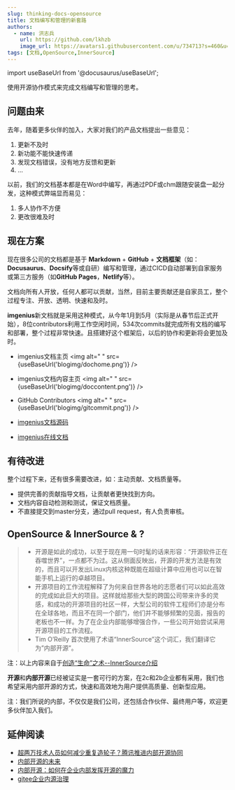 ```yaml
---
slug: thinking-docs-opensource
title: 文档编写和管理的新套路
authors:
  - name: 洪志兵    
    url: https://github.com/lkhzb
    image_url: https://avatars1.githubusercontent.com/u/734713?s=460&u=80659284cca37decf26e20589dd1eb39536719f2&v=4
tags: [文档,OpenSource,InnerSource]
---
```


import useBaseUrl from '@docusaurus/useBaseUrl';

使用开源协作模式来完成文档编写和管理的思考。

<!--truncate-->

## 问题由来

去年，随着更多伙伴的加入，大家对我们的产品文档提出一些意见：

1. 更新不及时
1. 新功能不能快速传递
1. 发现文档错误，没有地方反馈和更新
1. ...

以前，我们的文档基本都是在Word中编写，再通过PDF或chm跟随安装盘一起分发，这种模式弊端显而易见：

1. 多人协作不方便
1. 更改很难及时

## 现在方案

现在很多公司的文档都是基于 **Markdown** + **GitHub** + **文档框架**（如：**Docusaurus**、**Docsify**等或自研）编写和管理，通过CICD自动部署到自家服务或第三方服务（如**GitHub Pages**，**Netlify**等）。

文档向所有人开放，任何人都可以贡献，当然，目前主要贡献还是自家员工，整个过程专注、开放、透明、快速和及时。

**imgenius**新文档就是采用这种模式，从今年1月到5月（实际是从春节后正式开始），8位contributors利用工作空闲时间，534次commits就完成所有文档的编写和部署，整个过程非常快速。且搭建好这个框架后，以后的协作和更新将会更加及时。

* imgenius文档主页
<img alt=" " src={useBaseUrl('blogimg/dochome.png')} />

* imgenius文档内容主页
<img alt=" " src={useBaseUrl('blogimg/doccontent.png')} />

* GitHub Contributors
<img alt=" " src={useBaseUrl('blogimg/gitcommit.png')} />

* [imgenius文档源码](https://github.com/iDongMobility/imgenius-docs)
* [imgenius在线文档](https://userguide.idongmobility.cn/)

## 有待改进

整个过程下来，还有很多需要改进，如：主动贡献、文档质量等。

* 提供完善的贡献指导文档，让贡献者更快找到方向。
* 文档内容自动检测和测试，保证文档质量。
* 不直接提交到master分支，通过pull request，有人负责审核。

## OpenSource & InnerSource & ?

> * 开源是如此的成功，以至于现在用一句时髦的话来形容：“开源软件正在吞噬世界”，一点都不为过。这从侧面反映出，开源的开发方法是有效的，而且可以开发出Linux内核这种既能在超级计算中应用也可以在智能手机上运行的卓越项目。
> * 开源项目的工作流程解释了为何来自世界各地的志愿者们可以如此高效的完成如此巨大的项目。这样就给那些大型的跨国公司带来许多的灵感，和成功的开源项目的社区一样，大型公司的软件工程师们亦是分布在全球各地，而且不在同一个部门，他们并不能够频繁的见面，报告的老板也不一样。为了在企业内部能够增强合作，一些公司开始尝试采用开源项目的工作流程。
> * Tim O’Reilly 首次使用了术语“InnerSource”这个词汇，我们翻译它为”内部开源”。

注：以上内容来自于[创造“生命”之术--InnerSource介绍](https://www.sohu.com/a/143331227_753085)

**开源**和**内部开源**已经被证实是一套可行的方案，在2c和2b企业都有采用，我们也希望采用内部开源的方式，快速和高效地为用户提供高质量、创新型应用。

注：我们所说的内部，不仅仅是我们公司，还包括合作伙伴、最终用户等，欢迎更多伙伴加入我们。

## 延伸阅读

* [超两万技术人员如何减少重复造轮子？腾讯推进内部开源协同](https://cloud.tencent.com/developer/article/1556709)
* [内部开源的未来](https://gitee.com/InnerSource/future)
* [内部开源：如何在企业内部发挥开源的魔力](https://gitee.com/InnerSource/leverage)
* [gitee企业内源治理](https://gitee.com/InnerSource)
